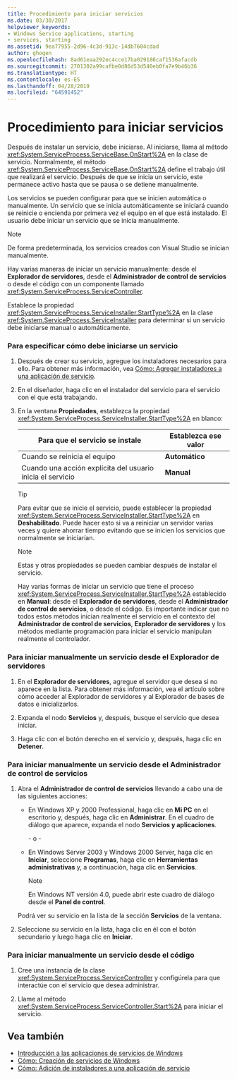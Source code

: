 ```yaml
---
title: Procedimiento para iniciar servicios
ms.date: 03/30/2017
helpviewer_keywords:
- Windows Service applications, starting
- services, starting
ms.assetid: 9ea77955-2d96-4c3d-913c-14db7604cdad
author: ghogen
ms.openlocfilehash: 8ad61eaa292ec4cce17ba029186caf1536afacdb
ms.sourcegitcommit: 2701302a99cafbe0d86d53d540eb0fa7e9b46b36
ms.translationtype: HT
ms.contentlocale: es-ES
ms.lasthandoff: 04/28/2019
ms.locfileid: "64591452"
---
```

# <a name="how-to-start-services"></a>Procedimiento para iniciar servicios
Después de instalar un servicio, debe iniciarse. Al iniciarse, llama al método <xref:System.ServiceProcess.ServiceBase.OnStart%2A> en la clase de servicio. Normalmente, el método <xref:System.ServiceProcess.ServiceBase.OnStart%2A> define el trabajo útil que realizará el servicio. Después de que se inicia un servicio, este permanece activo hasta que se pausa o se detiene manualmente.  
  
 Los servicios se pueden configurar para que se inicien automática o manualmente. Un servicio que se inicia automáticamente se iniciará cuando se reinicie o encienda por primera vez el equipo en el que está instalado. El usuario debe iniciar un servicio que se inicia manualmente.  
  
> [!NOTE]
>  De forma predeterminada, los servicios creados con Visual Studio se inician manualmente.  
  
 Hay varias maneras de iniciar un servicio manualmente: desde el **Explorador de servidores**, desde el **Administrador de control de servicios** o desde el código con un componente llamado <xref:System.ServiceProcess.ServiceController>.  
  
 Establece la propiedad <xref:System.ServiceProcess.ServiceInstaller.StartType%2A> en la clase <xref:System.ServiceProcess.ServiceInstaller> para determinar si un servicio debe iniciarse manual o automáticamente.  
  
### <a name="to-specify-how-a-service-should-start"></a>Para especificar cómo debe iniciarse un servicio  
  
1. Después de crear su servicio, agregue los instaladores necesarios para ello. Para obtener más información, vea [Cómo: Agregar instaladores a una aplicación de servicio](../../../docs/framework/windows-services/how-to-add-installers-to-your-service-application.md).  
  
2. En el diseñador, haga clic en el instalador del servicio para el servicio con el que está trabajando.  
  
3. En la ventana **Propiedades**, establezca la propiedad <xref:System.ServiceProcess.ServiceInstaller.StartType%2A> en blanco:  
  
    |Para que el servicio se instale|Establezca ese valor|  
    |----------------------------------|--------------------|  
    |Cuando se reinicia el equipo|**Automático**|  
    |Cuando una acción explícita del usuario inicia el servicio|**Manual**|  
  
    > [!TIP]
    >  Para evitar que se inicie el servicio, puede establecer la propiedad <xref:System.ServiceProcess.ServiceInstaller.StartType%2A> en **Deshabilitado**. Puede hacer esto si va a reiniciar un servidor varias veces y quiere ahorrar tiempo evitando que se inicien los servicios que normalmente se iniciarían.  
  
    > [!NOTE]
    >  Estas y otras propiedades se pueden cambiar después de instalar el servicio.  
  
     Hay varias formas de iniciar un servicio que tiene el proceso <xref:System.ServiceProcess.ServiceInstaller.StartType%2A> establecido en **Manual**: desde el **Explorador de servidores**, desde el **Administrador de control de servicios**, o desde el código. Es importante indicar que no todos estos métodos inician realmente el servicio en el contexto del **Administrador de control de servicios**, **Explorador de servidores** y los métodos mediante programación para iniciar el servicio manipulan realmente el controlador.  
  
### <a name="to-manually-start-a-service-from-server-explorer"></a>Para iniciar manualmente un servicio desde el Explorador de servidores  
  
1. En el **Explorador de servidores**, agregue el servidor que desea si no aparece en la lista. Para obtener más información, vea el artículo sobre cómo acceder al Explorador de servidores y al Explorador de bases de datos e inicializarlos.  
  
2. Expanda el nodo **Servicios** y, después, busque el servicio que desea iniciar.  
  
3. Haga clic con el botón derecho en el servicio y, después, haga clic en **Detener**.  
  
### <a name="to-manually-start-a-service-from-services-control-manager"></a>Para iniciar manualmente un servicio desde el Administrador de control de servicios  
  
1. Abra el **Administrador de control de servicios** llevando a cabo una de las siguientes acciones:  
  
    - En Windows XP y 2000 Professional, haga clic en **Mi PC** en el escritorio y, después, haga clic en **Administrar**. En el cuadro de diálogo que aparece, expanda el nodo **Servicios y aplicaciones**.  
  
         \- o -  
  
    - En Windows Server 2003 y Windows 2000 Server, haga clic en **Iniciar**, seleccione **Programas**, haga clic en **Herramientas administrativas** y, a continuación, haga clic en **Servicios**.  
  
        > [!NOTE]
        >  En Windows NT versión 4.0, puede abrir este cuadro de diálogo desde el **Panel de control**.  
  
     Podrá ver su servicio en la lista de la sección **Servicios** de la ventana.  
  
2. Seleccione su servicio en la lista, haga clic en él con el botón secundario y luego haga clic en **Iniciar**.  
  
### <a name="to-manually-start-a-service-from-code"></a>Para iniciar manualmente un servicio desde el código  
  
1. Cree una instancia de la clase <xref:System.ServiceProcess.ServiceController> y configúrela para que interactúe con el servicio que desea administrar.  
  
2. Llame al método <xref:System.ServiceProcess.ServiceController.Start%2A> para iniciar el servicio.  
  
## <a name="see-also"></a>Vea también

- [Introducción a las aplicaciones de servicios de Windows](../../../docs/framework/windows-services/introduction-to-windows-service-applications.md)
- [Cómo: Creación de servicios de Windows](../../../docs/framework/windows-services/how-to-create-windows-services.md)
- [Cómo: Adición de instaladores a una aplicación de servicio](../../../docs/framework/windows-services/how-to-add-installers-to-your-service-application.md)
